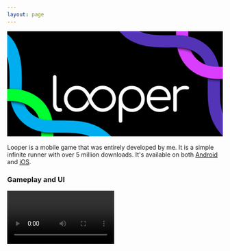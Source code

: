 ```yaml
---
layout: page
---
```

<img src="looper_Promo_1024x500.png?raw=true"/>

Looper is a mobile game that was entirely developed by me. It is a simple infinite runner with over 5 million downloads. It's available on both [Android](https://play.google.com/store/apps/details?id=io.danielcruz.sines&hl=en_US&gl=US) and [iOS](https://apps.apple.com/us/app/looper-minimal-infinite-runner/id1265535862).



### Gameplay and UI

<video src="https://github.com/danny-cruz/danny-cruz.github.io/assets/7546513/c2f5c7c2-ce41-4a67-888c-f89962aaac56" controls="controls" style="max-width: 250px;">
</video>



